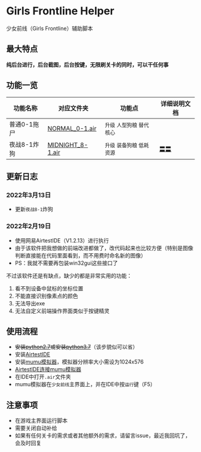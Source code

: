 # Girls Frontline Helper

少女前线（Girls Frontline）辅助脚本

## 最大特点

**纯后台进行，后台截图，后台按键，无限刷关卡的同时，可以干任何事**

## 功能一览

| 功能名称 | 对应文件夹 | 功能点 | 详细说明文档 |
| --- | --- | --- | --- |
| 普通0-1拖尸 | [NORMAL_0-1.air](NORMAL_0-1.air) | `升级` `人型狗粮` `替代核心` | <!-- [→](NORMAL_0-1.air/README.md) --> |
| 夜战8-1炸狗 | [MIDNIGHT_8-1.air](MIDNIGHT_8-1.air) | `升级` `装备狗粮` `低耗资源` | [〓〓](MIDNIGHT_8-1.air/README.md) |

## 更新日志

### 2022年3月13日

- 更新`夜战8-1`炸狗

### 2022年2月19日

- 使用网易AirtestIDE（V1.2.13）进行执行
- 由于该软件把我想做的前端改进都做了，改代码起来也比较方便（特别是图像判断直接能在代码里面看到，而不用费时命名新的图像）
- PS：我就不需要再包装win32gui这些接口了

不过该软件还是有缺点，缺少的都是非常实用的功能：

1. 看不到设备中鼠标的坐标位置
2. 不能直接识别像素点的颜色
3. 无法导出exe
4. 无法自定义前端操作界面类似于按键精灵

## 使用流程

- ~~安装[python2.7](https://www.python.org/ftp/python/2.7.16/python-2.7.16.amd64.msi)或安装[python3.7](https://www.python.org/ftp/python/3.7.9/python-3.7.9-amd64.exe)~~（该步貌似可以省）
- 安装[AirtestIDE](https://airtest.netease.com/changelog.html)
- 安装[mumu模拟器](https://mumu.163.com/)，模拟器分辨率大小需设为1024x576
- [AirtestIDE连接mumu模拟器](https://airtest.doc.io.netease.com/IDEdocs/3.2device_connection/2_emulator_connection/)
- 在IDE中打开`.air`文件夹
- mumu模拟器在`少女前线`主界面上，并在IDE中按`运行`键（F5）

## 注意事项

- 在游戏主界面运行脚本
- 需要关闭自动补给
- 如果有任何关卡的需求或者其他额外的需求，请留言issue，最近我回坑了，会及时回复
